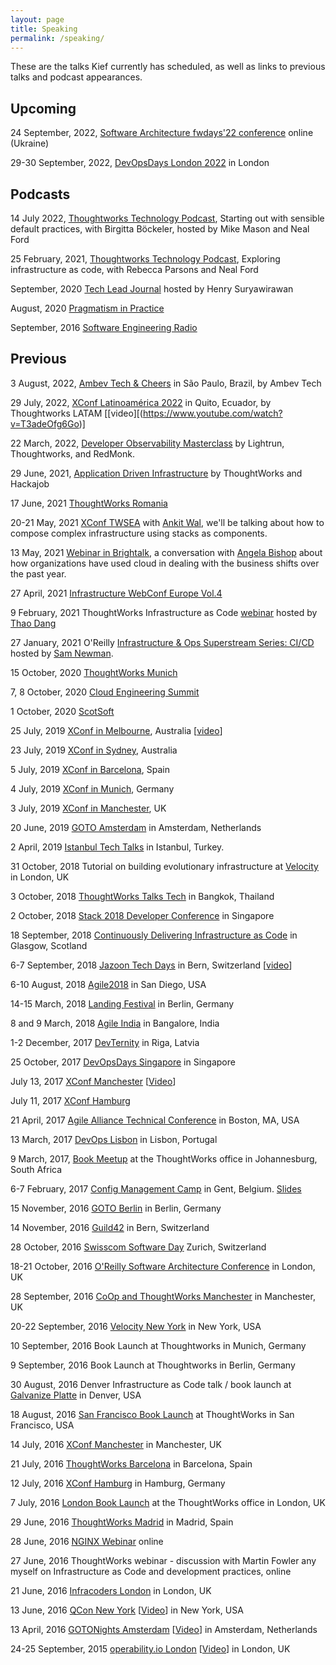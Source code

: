 ```yaml
---
layout: page
title: Speaking
permalink: /speaking/
---
```


These are the talks Kief currently has scheduled, as well as links to previous talks and podcast appearances.


## Upcoming

24 September, 2022, [Software Architecture fwdays'22 conference](https://fwdays.com/en/event/architecture-fwdays-2022) online (Ukraine)

29-30 September, 2022, [DevOpsDays London 2022](https://devopsdays.org/events/2022-london/program) in London


## Podcasts

14 July 2022, [Thoughtworks Technology Podcast](https://www.thoughtworks.com/en-gb/insights/podcasts/technology-podcasts/sensible-defaults), Starting out with sensible default practices, with Birgitta Böckeler, hosted by Mike Mason and Neal Ford

25 February, 2021, [Thoughtworks Technology Podcast](https://www.thoughtworks.com/en-gb/insights/podcasts/technology-podcasts/infrastructure-as-code), Exploring infrastructure as code, with Rebecca Parsons and Neal Ford

September, 2020 [Tech Lead Journal](https://techleadjournal.dev/episodes/5/) hosted by Henry Suryawirawan

August, 2020 [Pragmatism in Practice](https://www.thoughtworks.com/podcasts/building-business-resilience-in-the-cloud-era)

September, 2016 [Software Engineering Radio](https://www.se-radio.net/2016/09/se-radio-episode-268-kief-morris-on-infrastructure-as-code/)


## Previous

3 August, 2022, [Ambev Tech & Cheers](https://www.ambevtechandcheers.com.br/capa) in São Paulo, Brazil, by Ambev Tech

29 July, 2022, [XConf Latinoamérica 2022](https://www.thoughtworks.com/es-cl/about-us/events/xconf-america-latina-2022) in Quito, Ecuador, by Thoughtworks LATAM [[video][(https://www.youtube.com/watch?v=T3adeOfg6Go)]

22 March, 2022, [Developer Observability Masterclass](https://go.lightrun.com/developer-observability-masterclass) by Lightrun, Thoughtworks, and RedMonk.

29 June, 2021, [Application Driven Infrastructure](https://us02web.zoom.us/webinar/register/4416230777533/WN_6a3Vt89STKyLZ0MmJOioxg) by ThoughtWorks and Hackajob

17 June, 2021 [ThoughtWorks Romania](https://www.thoughtworks.com/careers/romania)

20-21 May, 2021 [XConf TWSEA](https://thght.works/3uce2kQ) with [Ankit Wal](https://www.ankitwal.com/), we'll be talking about how to compose complex infrastructure using stacks as components.

13 May, 2021 [Webinar in Brightalk](https://www.brighttalk.com/webcast/18640/481398?utm_source=ThoughtWorks&utm_medium=brighttalk&utm_campaign=481398), a conversation with [Angela Bishop](https://www.thoughtworks.com/profiles/angela-bishop) about how organizations have used cloud in dealing with the business shifts over the past year.

27 April, 2021 [Infrastructure WebConf Europe Vol.4](https://www.thoughtworks.com/infrastructure-webconf)

9 February, 2021 ThoughtWorks Infrastructure as Code [webinar](https://www.thoughtworks.com/books/infrastructure-as-code-2nd-edition-webinar) hosted by [Thao Dang](https://www.thoughtworks.com/profiles/thao-dang)

27 January, 2021 O'Reilly [Infrastructure & Ops Superstream Series: CI/CD](https://learning.oreilly.com/live-training/courses/infrastructure-ops-superstream-series-cicd/0636920051970/) hosted by [Sam Newman](https://samnewman.io/).

15 October, 2020 [ThoughtWorks Munich](https://www.meetup.com/ThoughtWorks-Muenchen/events/273589327/)

7, 8 October, 2020 [Cloud Engineering Summit](https://cloudengineering.heysummit.com/)

1 October, 2020 [ScotSoft](https://www.scotsoft.scot/)

25 July, 2019 [XConf in Melbourne](https://www.thoughtworks.com/xconf-au-19-content), Australia [[video](https://www.thoughtworks.com/xconf-au-19-content#Keynote)]

23 July, 2019 [XConf in Sydney](https://www.thoughtworks.com/xconf-au-19-content), Australia

5 July, 2019 [XConf in Barcelona](https://www.thoughtworks.com/xconf-eu-2019), Spain

4 July, 2019 [XConf in Munich](https://www.thoughtworks.com/xconf-eu-2019), Germany

3 July, 2019 [XConf in Manchester](https://www.thoughtworks.com/xconf-eu-2019), UK

20 June, 2019 [GOTO Amsterdam](https://gotoams.nl/2019/sessions/759) in Amsterdam, Netherlands

2 April, 2019 [Istanbul Tech Talks](http://www.istanbultechtalks.com/) in Istanbul, Turkey.

31 October, 2018 Tutorial on building evolutionary infrastructure at [Velocity](https://conferences.oreilly.com/velocity/vl-eu/schedule/2018-10-31) in London, UK

3 October, 2018 [ThoughtWorks Talks Tech](https://www.eventpop.me/e/4261-keifmorrisbkk) in Bangkok, Thailand

2 October, 2018 [Stack 2018 Developer Conference](https://www.govtechstack.sg/) in Singapore

18 September, 2018 [Continuously Delivering Infrastructure as Code](https://www.eventbrite.co.uk/e/continuously-delivering-infrastructure-as-code-tickets-48119985171) in Glasgow, Scotland

6-7 September, 2018 [Jazoon Tech Days](http://jazoon.com/) in Bern, Switzerland [[video](https://www.youtube.com/watch?v=YggX1YcIlLo)]

6-10 August, 2018 [Agile2018](https://www.slideshare.net/KiefMorris/evolutionary-infrastructure-agile-2018-kief-morris) in San Diego, USA

14-15 March, 2018 [Landing Festival](https://landingfestival.com/berlin) in Berlin, Germany

8 and 9 March, 2018 [Agile India](https://2018.agileindia.org/speaker/kief-morris/) in Bangalore, India

1-2 December, 2017 [DevTernity](http://devternity.com/) in Riga, Latvia

25 October, 2017 [DevOpsDays Singapore](https://www.devopsdays.org/events/2017-singapore/program/kief-morris/) in Singapore

July 13, 2017 [XConf Manchester](https://info.thoughtworks.com/XConf-2017-EU) [[Video](https://www.thoughtworks.com/talks/infrastructure-design-patterns-xconf-eu-2017)]

July 11, 2017 [XConf Hamburg](https://info.thoughtworks.com/XConf-2017-EU)

21 April, 2017 [Agile Alliance Technical Conference](http://sched.co/9PB7) in Boston, MA, USA

13 March, 2017 [DevOps Lisbon](https://www.meetup.com/DevOps-Lisbon/events/237041056/) in Lisbon, Portugal

9 March, 2017, [Book Meetup](https://info.thoughtworks.com/infrastructure-as-code-event-johannesburg.html) at the ThoughtWorks office in Johannesburg, South Africa

6-7 February, 2017 [Config Management Camp](http://cfgmgmtcamp.eu/) in Gent, Belgium. [Slides](http://www.slideshare.net/KiefMorris/implementing-infrastructure-as-code-configmgtcamp-2017)

15 November, 2016 [GOTO Berlin](https://gotocon.com/berlin-2016/presentations/show_talk.jsp?oid=7862) in Berlin, Germany

14 November, 2016 [Guild42](http://guild42.ch/?p=622) in Bern, Switzerland

28 October, 2016 [Swisscom Software Day](http://softwareday.swisscom.com/) Zurich, Switzerland

18-21 October, 2016 [O'Reilly Software Architecture Conference](http://conferences.oreilly.com/software-architecture/engineering-business-eu/public/schedule/detail/52377) in London, UK

28 September, 2016 [CoOp and ThoughtWorks Manchester](https://www.meetup.com/ThoughtWorks-Manchester-Tech-Talk/events/233885562/) in Manchester, UK

20-22 September, 2016 [Velocity New York](http://conferences.oreilly.com/velocity/devops-web-performance-ny/public/schedule/detail/51192) in New York, USA

10 September, 2016 Book Launch at Thoughtworks in Munich, Germany

9 September, 2016 Book Launch at Thoughtworks in Berlin, Germany

30 August, 2016 Denver Infrastructure as Code talk / book launch at [Galvanize Platte](http://www.galvanize.com/campuses/denver-platte/) in Denver, USA

18 August, 2016 [San Francisco Book Launch](https://info.thoughtworks.com/Infrastructure-As-Code-SF-Launch.html) at ThoughtWorks in San Francisco, USA

14 July, 2016 [XConf Manchester](https://info.thoughtworks.com/Xconf-Manchester-2016.html) in Manchester, UK

21 July, 2016 [ThoughtWorks Barcelona](http://www.meetup.com/ThoughtWorks-Barcelona/events/232560002/?eventId=232560002) in Barcelona, Spain

12 July, 2016 [XConf Hamburg](https://info.thoughtworks.com/Xconf-hamburg-2016.html) in Hamburg, Germany

7 July, 2016 [London Book Launch](https://info.thoughtworks.com/Book-launch-infrastructure-as-code) at the ThoughtWorks office in London, UK

29 June, 2016 [ThoughtWorks Madrid](http://www.meetup.com/ThoughtWorks-Madrid/events/231646246) in Madrid, Spain

28 June, 2016 [NGINX Webinar](https://www.nginx.com/resources/webinars/how-to-adopt-infrastructure-as-code/) online

27 June, 2016 ThoughtWorks webinar - discussion with Martin Fowler any myself on Infrastructure as Code and development practices, online

21 June, 2016 [Infracoders London](http://www.meetup.com/Infracoders-London/events/231184765/) in London, UK

13 June, 2016 [QCon New York](https://qconnewyork.com/ny2016/presentation/implementing-infrastructure-code) [[Video](https://www.infoq.com/presentations/infrastructure-as-code-2016)] in New York, USA

13 April, 2016 [GOTONights Amsterdam](http://www.meetup.com/GOTO-Nights-Amsterdam/events/228863905/) [[Video](https://www.youtube.com/watch?v=Lifb3TovNtY)] in Amsterdam, Netherlands

24-25 September, 2015 [operability.io London](http://operability.io/2015/) [[Video](https://www.youtube.com/watch?v=a4PuAkI7uGg)] in London, UK

